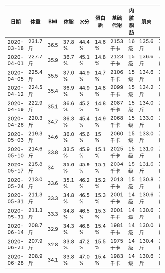 |日期|体重|BMI|体脂|水分|蛋白质|基础代谢|内脏脂肪|肌肉|骨重|身体年龄|
|---|---|---|---|---|---|---|---|---|---|---|
|2020-03-18|231.7 斤|36.5|37.8 %|44.4 %|14.6 %|2153 千卡|16 级|135.6 斤|7.2 斤|66 岁|
|2020-04-01|227.7 斤|35.9|36.7 %|45.1 %|14.8 %|2123 千卡|15 级|136.6 斤|7.2 斤|60 岁|
|2020-04-05|225.4 斤|35.5|37.0 %|44.9 %|14.7 %|2106 千卡|15 级|134.6 斤|7.2 斤|64 岁|
|2020-04-12|224.5 斤|35.4|36.9 %|44.9 %|14.8 %|2099 千卡|15 级|134.2 斤|7.2 斤|64 岁|
|2020-04-19|222.9 斤|35.1|36.6 %|45.2 %|14.8 %|2087 千卡|15 级|134.0 斤|7.2 斤|62 岁|
|2020-04-26|220.3 斤|34.7|36.3 %|45.4 %|14.9 %|2068 千卡|15 级|133.0 斤|7.2 斤|62 岁|
|2020-05-03|219.3 斤|34.6|36.0 %|45.6 %|15 %|2060 千卡|15 级|133.0 斤|7.2 斤|60 岁|
|2020-05-10|214.6 斤|33.8|33.5 %|45.9 %|15.1 %|2025 千卡|15 级|131.0 斤|7.0 斤|60 岁|
|2020-05-17|215.8 斤|34|35.6 %|45.9 %|15.1 %|2034 千卡|15 级|131.6 斤|7.0 斤|60 岁|
|2020-05-24|213.0 斤|33.6|35.1 %|46.2 %|15.2 %|2013 千卡|15 级|130.8 斤|7.0 斤|58 岁|
|2020-05-31|211.3 斤|33.3|34.8 %|46.5 %|15.3 %|2001 千卡|14 级|130.6 斤|7.0 斤|56 岁|
|2020-05-31|211.3 斤|33.3|34.8 %|46.5 %|15.3 %|2001 千卡|14 级|130.6 斤|7.0 斤|56 岁|
|2020-06-14|208.7 斤|32.9|34.3 %|46.8 %|15.4 %|1981 千卡|14 级|130.0 斤|6.8 斤|55 岁|
|2020-06-21|207.9 斤|32.8|33.8 %|47.2 %|15.5 %|1975 千卡|14 级|130.4 斤|7.0 斤|52 岁|
|2020-06-28|208.9 斤|34.1|33.8 %|47.0 %|15.4 %|1983 千卡|14 级|130.6 斤|7.0 斤|53 岁|